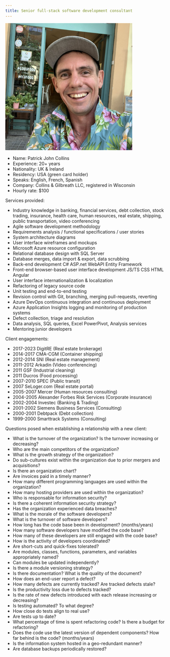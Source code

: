 ```yaml
---
title: Senior full-stack software development consultant
---
```


<img src="/images/patrick-hawaii-shirt.jpg" height="400" width="400">

* Name: Patrick John Collins
* Experience: 20+ years
* Nationality: UK & Ireland
* Residency: USA (green card holder)
* Speaks: English, French, Spanish 
* Company: Collins & Gilbreath LLC, registered in Wisconsin
* Hourly rate: $100

Services provided:

* Industry knowledge in banking, financial services, debt collection, stock trading, insurance, health care, human resources, real estate, shipping, public transportation, video conferencing
* Agile software development methodology
* Requirements analysis / functional specifications / user stories
* System architecture diagrams
* User interface wireframes and mockups
* Microsoft Azure resource configuration
* Relational database design with SQL Server
* Database merges, data import & export, data scrubbing
* Back-end development C# ASP.net WebAPI Entity Framework
* Front-end browser-based user interface development JS/TS CSS HTML Angular
* User interface internationalization & localization
* Refactoring of legacy source code
* Unit testing and end-to-end testing
* Revision control with Git, branching, merging pull-requests, reverting
* Azure DevOps continuous integration and continuous deployment
* Azure Application Insights logging and monitoring of production systems
* Defect collection, triage and resolution
* Data analysis, SQL queries, Excel PowerPivot, Analysis services
* Mentoring junior developers

Client engagements:

* 2017-2023 DigitRE (Real estate brokerage)
* 2014-2017 CMA-CGM (Container shipping)
* 2012-2014 SNI (Real estate management)
* 2011-2012 Arkadin (Video conferencing)
* 2011 GSF (Industrial cleaning)
* 2011 Ducros (Food processing)
* 2007-2010 SPEC (Public transit)
* 2007 SeLoger.com (Real estate portal)
* 2005-2007 Mercer (Human resources consulting)
* 2004-2005 Alexander Forbes Risk Services (Corporate insurance)
* 2002-2004 Investec (Banking & Trading)
* 2001-2002 Siemens Business Services (Consulting)
* 2000-2001 Debtpack (Debt collection)
* 1999-2000 Smarttrack Systems (Consulting)

Questions posed when establishing a relationship with a new client:

* What is the turnover of the organization?  Is the turnover increasing or decreasing?
* Who are the main competitors of the organization?
* What is the growth strategy of the organization?
* Do sub-cultures exist within the organization due to prior mergers and acquisitions?
* Is there an organization chart?
* Are invoices paid in a timely manner?
* How many different programming languages are used within the organization?
* How many hosting providers are used within the organization?
* Who is responsable for information security?
* Is there a coherent information security strategy?
* Has the organization experienced data breaches?
* What is the morale of the software developers?
* What is the turnover of software developers?
* How long has the code base been in development?  (months/years)
* How many software developers have modified the code base?
* How many of these developers are still engaged with the code base?
* How is the activity of developers coordinated?
* Are short-cuts and quick-fixes tolerated?
* Are modules, classes, functions, parameters, and variables appropriately named?
* Can modules be updated independently?
* Is there a module versioning strategy?  
* Is there documentation?  What is the quality of the document?
* How does an end-user report a defect?
* How many defects are currently tracked?  Are tracked defects stale?
* Is the productivity loss due to defects tracked?
* Is the rate of new defects introduced with each release increasing or decreasing?
* Is testing automated?  To what degree?
* How close do tests align to real use?
* Are tests up to date?
* What percentage of time is spent refactoring code?  Is there a budget for refactoring?
* Does the code use the latest version of dependent components?  How far behind is the code?  (months/years)
* Is the information system hosted in a geo-redundant manner?
* Are database backups periodically restored?